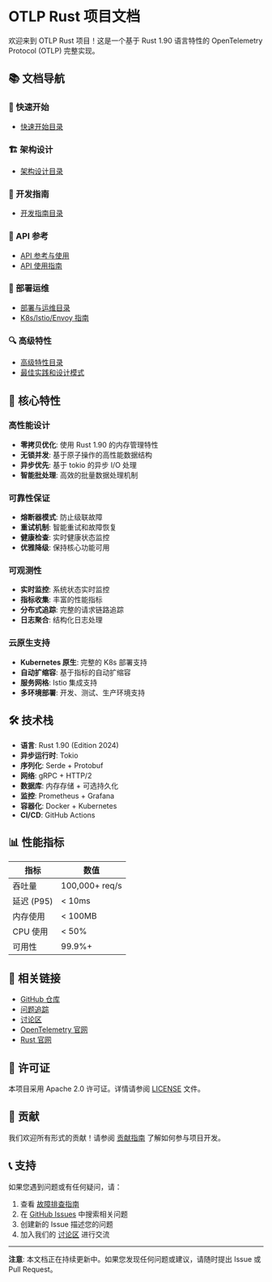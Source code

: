 # OTLP Rust 项目文档

欢迎来到 OTLP Rust 项目！这是一个基于 Rust 1.90 语言特性的 OpenTelemetry Protocol (OTLP) 完整实现。

## 📚 文档导航

### 🚀 快速开始

- [快速开始目录](01_快速开始/README.md)

### 🏗️ 架构设计

- [架构设计目录](04_架构设计/README.md)

### 🔧 开发指南

- [开发指南目录](05_开发指南/README.md)

### 📖 API 参考

- [API 参考与使用](OTLP_RUST_API_文档.md)
- [API 使用指南](OTLP_RUST_API_使用指南.md)

### 🚀 部署运维

- [部署与运维目录](07_部署运维/README.md)
- [K8s/Istio/Envoy 指南](OTLP_K8S_ISTIO_ENVOY_GUIDE.md)

### 🔍 高级特性

- [高级特性目录](06_高级特性/README.md)
- [最佳实践和设计模式](OTLP_最佳实践和设计模式指南_2025.md)

## 🌟 核心特性

### 高性能设计

- **零拷贝优化**: 使用 Rust 1.90 的内存管理特性
- **无锁并发**: 基于原子操作的高性能数据结构
- **异步优先**: 基于 tokio 的异步 I/O 处理
- **智能批处理**: 高效的批量数据处理机制

### 可靠性保证

- **熔断器模式**: 防止级联故障
- **重试机制**: 智能重试和故障恢复
- **健康检查**: 实时健康状态监控
- **优雅降级**: 保持核心功能可用

### 可观测性

- **实时监控**: 系统状态实时监控
- **指标收集**: 丰富的性能指标
- **分布式追踪**: 完整的请求链路追踪
- **日志聚合**: 结构化日志处理

### 云原生支持

- **Kubernetes 原生**: 完整的 K8s 部署支持
- **自动扩缩容**: 基于指标的自动扩缩容
- **服务网格**: Istio 集成支持
- **多环境部署**: 开发、测试、生产环境支持

## 🛠️ 技术栈

- **语言**: Rust 1.90 (Edition 2024)
- **异步运行时**: Tokio
- **序列化**: Serde + Protobuf
- **网络**: gRPC + HTTP/2
- **数据库**: 内存存储 + 可选持久化
- **监控**: Prometheus + Grafana
- **容器化**: Docker + Kubernetes
- **CI/CD**: GitHub Actions

## 📊 性能指标

| 指标 | 数值 |
|------|------|
| 吞吐量 | 100,000+ req/s |
| 延迟 (P95) | < 10ms |
| 内存使用 | < 100MB |
| CPU 使用 | < 50% |
| 可用性 | 99.9%+ |

## 🔗 相关链接

- [GitHub 仓库](https://github.com/your-org/otlp-rust)
- [问题追踪](https://github.com/your-org/otlp-rust/issues)
- [讨论区](https://github.com/your-org/otlp-rust/discussions)
- [OpenTelemetry 官网](https://opentelemetry.io/)
- [Rust 官网](https://www.rust-lang.org/)

## 📄 许可证

本项目采用 Apache 2.0 许可证。详情请参阅 [LICENSE](LICENSE) 文件。

## 🤝 贡献

我们欢迎所有形式的贡献！请参阅 [贡献指南](development/contributing.md) 了解如何参与项目开发。

## 📞 支持

如果您遇到问题或有任何疑问，请：

1. 查看 [故障排查指南](deployment/troubleshooting.md)
2. 在 [GitHub Issues](https://github.com/your-org/otlp-rust/issues) 中搜索相关问题
3. 创建新的 Issue 描述您的问题
4. 加入我们的 [讨论区](https://github.com/your-org/otlp-rust/discussions) 进行交流

---

**注意**: 本文档正在持续更新中。如果您发现任何问题或建议，请随时提出 Issue 或 Pull Request。
